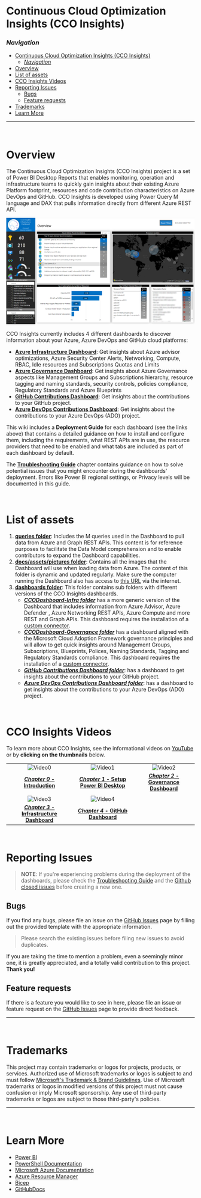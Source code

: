 # Continuous Cloud Optimization Insights (CCO Insights)

### _Navigation_

- [Continuous Cloud Optimization Insights (CCO Insights)](#continuous-cloud-optimization-insights-cco-insights)
    - [_Navigation_](#navigation)
- [Overview](#overview)
- [List of assets](#list-of-assets)
- [CCO Insights Videos](#cco-insights-videos)
- [Reporting Issues](#reporting-issues)
  - [Bugs](#bugs)
  - [Feature requests](#feature-requests)
- [Trademarks](#trademarks)
- [Learn More](#learn-more)

---

<br>

# Overview

The Continuous Cloud Optimization Insights (CCO Insights) project is a set of Power BI Desktop Reports that enables monitoring, operation and infrastructure teams to quickly gain insights about their existing Azure Platform footprint, resources and code contribution characteristics on Azure DevOps and GitHub. CCO Insights is developed using Power Query M language and DAX that pulls information directly from different Azure REST API.

![OverviewImage][OverviewImage]

CCO Insights currently includes 4 different dashboards to discover information about your Azure, Azure DevOps and GitHub cloud platforms:

- [**Azure Infrastructure Dashboard**][AzureInfrastructureDashboard]: Get insights about Azure advisor optimizations, Azure Security Center Alerts, Networking, Compute, RBAC, Idle resources and Subscriptions Quotas and Limits
- [**Azure Governance Dashboard**][AzureGovernanceDashboard]: Get insights about Azure Governance aspects like Management Groups and Subscriptions hierarchy, resource tagging and naming standards, security controls, policies compliance, Regulatory Standards and Azure Blueprints
- [**GitHub Contributions Dashboard**][GitHubContributionsDashboard]: Get insights about the contributions to your GitHub project.
- [**Azure DevOps Contributions Dashboard**][AdoContributionsDashboard]: Get insights about the contributions to your Azure DevOps (ADO) project.

This wiki includes a **Deployment Guide** for each dashboard (see the links above) that contains a detailed guidance on how to install and configure them, including the requirements, what REST APIs are in use, the resource providers that need to be enabled and what tabs are included as part of each dashboard by default.

The [**Troubleshooting Guide**][TroubleshootingGuide] chapter contains guidance on how to solve potential issues that you might encounter during the dashboards' deployment. Errors like Power BI regional settings, or Privacy levels will be documented in this guide.

<br>

# List of assets

1. **[queries folder][QueriesFolder]**: Includes the M queries used in the Dashboard to pull data from Azure and Graph REST APIs. This content is for reference purposes to facilitate the Data Model comprehension and to enable contributors to expand the Dashboard capabilities.
2. **[docs/assets/pictures folder][GraphicalElementsFolder]**: Contains all the images that the Dashboard will use when loading data from Azure. The content of this folder is dynamic and updated regularly. Make sure the computer running the Dashboard also has access to [this URL][GraphicalElementsFolder] via the internet.
3. **[dashboards folder][DashboardsFolder]**: This folder contains sub folders with different versions of the CCO Insights dashboards.
    - ***[CCODashboard-Infra folder][InfraDashboardFolder]*** has a more generic version of the Dashboard that includes information from Azure Advisor, Azure Defender , Azure Networking REST APIs, Azure Compute and more REST and Graph APIs. This dashboard requires the installation of a [custom connector][CustomConnector].
    - ***[CCODashboard-Governance folder][GovDashboardFolder]*** has a dashboard aligned with the Microsoft Cloud Adoption Framework governance principles and will allow to get quick insights around Management Groups, Subscriptions, Blueprints, Polices, Naming Standards, Tagging and Regulatory Standards compliance. This dashboard requires the installation of a [custom connector][CustomConnector].
    - [***GitHub Contributions Dashboard folder***][GitHubDashboardFolder]: has a dashboard to get insights about the contributions to your GitHub project.
    - [***Azure DevOps Contributions Dashboard folder***][ADODashboardFolder]: has a dashboard to get insights about the contributions to your Azure DevOps (ADO) project.

<br>

# CCO Insights Videos

To learn more about CCO Insights, see the informational videos on [YouTube][YouTubeVideos] or by **clicking on the thumbnails** below.

||||
|:---:|:---:|:---:|
|![Video0][IMG_Video0]|![Video1][IMG_Video1] |![Video2][IMG_Video2]|
|[***Chapter 0* - Introduction**][Video0]|[***Chapter 1* - Setup Power BI Desktop**][Video1]|[***Chapter 2* - Governance Dashboard**][Video2]
||||
|![Video3][IMG_Video3]|![Video4][IMG_Video4]||
|[***Chapter 3* - Infrastructure Dashboard**][Video3]|[***Chapter 4* - GitHub Dashboard**][Video4]||

<br>

# Reporting Issues

>**NOTE**: If you're experiencing problems during the deployment of the dashboards, please check the [Troubleshooting Guide][TroubleshootingGuide] and the [Github closed issues][GitHubClosedIssues] before creating a new one.


## Bugs

If you find any bugs, please file an issue on the [GitHub Issues][GitHubIssues] page by filling out the provided template with the appropriate information.

> Please search the existing issues before filing new issues to avoid duplicates.

If you are taking the time to mention a problem, even a seemingly minor one, it is greatly appreciated, and a totally valid contribution to this project. **Thank you!**

## Feature requests

If there is a feature you would like to see in here, please file an issue or feature request on the [GitHub Issues][GitHubIssues] page to provide direct feedback.

---

<br>

# Trademarks

This project may contain trademarks or logos for projects, products, or services. Authorized use of Microsoft trademarks or logos is subject to and must follow
[Microsoft's Trademark & Brand Guidelines][MicrosoftsTrademarkAndBrandGuidelines].
Use of Microsoft trademarks or logos in modified versions of this project must not cause confusion or imply Microsoft sponsorship.
Any use of third-party trademarks or logos are subject to those third-party's policies.

---

<br>

# Learn More

- [Power BI][PowerBIDocs]
- [PowerShell Documentation][PowerShellDocs]
- [Microsoft Azure Documentation][MicrosoftAzureDocs]
- [Azure Resource Manager][AzureResourceManager]
- [Bicep][Bicep]
- [GitHubDocs][GitHubDocs]

<!-- Docs -->
[GitHubDocs]: <https://docs.github.com/>
[GitHubIssues]: <https://github.com/Azure/CCOInsights/issues>
[GitHubClosedIssues]: <https://github.com/Azure/CCOInsights/issues?q=is%3Aissue>
[AzureResourceManager]: <https://learn.microsoft.com/en-us/azure/azure-resource-manager/management/overview>
[Bicep]: <https://github.com/Azure/bicep>
[MicrosoftAzureDocs]: <https://learn.microsoft.com/en-us/azure/>
[PowerShellDocs]: <https://learn.microsoft.com/en-us/powershell/>
[PowerBIDocs]: <https://learn.microsoft.com/en-us/power-bi/>
[MicrosoftsTrademarkAndBrandGuidelines]: <https://www.microsoft.com/en-us/legal/intellectualproperty/trademarks/usage/general>

<!-- Images -->
[OverviewImage]: <./media/OverviewImage.png>
[YouTubeVideos]: <https://aka.ms/ccoinsights/videos>
[Video0]: <https://www.youtube.com/watch?v=9l9ME_WXxJk>
[Video1]: <https://www.youtube.com/watch?v=z5pez0kl8_s>
[Video2]: <https://www.youtube.com/watch?v=3lXcSaGtlx4>
[Video3]: <https://www.youtube.com/watch?v=TzIbdpDQX5U>
[Video4]: <https://www.youtube.com/watch?v=uYbcd3B4z4I>
[IMG_Video0]: <https://img.youtube.com/vi/9l9ME_WXxJk/0.jpg>
[IMG_Video1]: <https://img.youtube.com/vi/z5pez0kl8_s/0.jpg>
[IMG_Video2]: <https://img.youtube.com/vi/3lXcSaGtlx4/0.jpg>
[IMG_Video3]: <https://img.youtube.com/vi/TzIbdpDQX5U/0.jpg>
[IMG_Video4]: <https://img.youtube.com/vi/uYbcd3B4z4I/0.jpg>

<!-- References -->
[AzureInfrastructureDashboard]: <./Infrastructure-Dashboard>
[AzureGovernanceDashboard]: <./Governance Dashboard>
[GitHubContributionsDashboard]: </GitHub Dashboard>
[AdoContributionsDashboard]: <./ADO Dashboard>
[TroubleshootingGuide]: <./Troubleshooting%20Guide>
[CustomConnector]: <./Governance Dashboard%20-%20Deployment Guide#installing-the-custom-connector>
[GraphicalElementsFolder]: <https://github.com/Azure/CCOInsights/tree/main/docs/assets/pictures>
[QueriesFolder]: <https://github.com/Azure/CCOInsights/tree/main/queries>
[DashboardsFolder]: <https://github.com/Azure/CCOInsights/tree/main/dashboards>
[InfraDashboardFolder]: <https://github.com/Azure/CCOInsights/tree/main/dashboards/CCODashboard-Infra>
[GovDashboardFolder]: <https://github.com/Azure/CCOInsights/tree/main/dashboards/>
[GitHubDashboardFolder]: <https://github.com/Azure/CCOInsights/tree/main/dashboards/GitHub%20Dashboard>
[ADODashboardFolder]: <https://github.com/Azure/CCOInsights/tree/main/dashboards/ADO%20Dashboard>